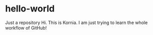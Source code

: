 # hello-world
Just a repository
Hi. This is Kornia. I am just trying to learn the whole workflow of GitHub! 
